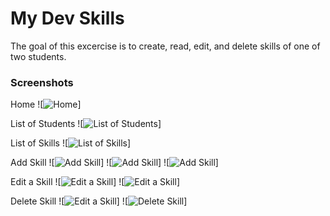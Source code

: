 # My Dev Skills

The goal of this excercise is to create, read, edit, and delete skills of one of two students.

### Screenshots
Home
![![Home](https://i.imgur.com/xdNrGnc.png)]

List of Students
![![List of Students](https://i.imgur.com/qN9yKd5.png)]

List of Skills
![![List of Skills](https://i.imgur.com/9r0KEIt.png)]

Add Skill
![![Add Skill](https://i.imgur.com/8vO8Et4.png)]
![![Add Skill](https://i.imgur.com/0UALxgQ.png)]
![![Add Skill](https://i.imgur.com/rP1vqbK.png)]

Edit a Skill
![![Edit a Skill](https://i.imgur.com/lx7RFYg.png)]
![![Edit a Skill](https://i.imgur.com/r0w4ofh.png)]

Delete Skill
![![Edit a Skill](https://i.imgur.com/r0w4ofh.png)]
![![Delete Skill](https://i.imgur.com/3CuzF6Z.png)]